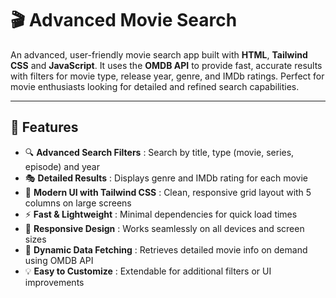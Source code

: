# 🎬 Advanced Movie Search

An advanced, user-friendly movie search app built with **HTML**, **Tailwind CSS** and **JavaScript**. It uses the **OMDB API** to provide fast, accurate results with filters for movie type, release year, genre, and IMDb ratings. Perfect for movie enthusiasts looking for detailed and refined search capabilities.

---

## 🚀 Features

- 🔍 **Advanced Search Filters** : Search by title, type (movie, series, episode) and year  
- 🎭 **Detailed Results** : Displays genre and IMDb rating for each movie  
- 🎨 **Modern UI with Tailwind CSS** : Clean, responsive grid layout with 5 columns on large screens  
- ⚡ **Fast & Lightweight** : Minimal dependencies for quick load times  
- 📱 **Responsive Design** : Works seamlessly on all devices and screen sizes  
- 🔄 **Dynamic Data Fetching** : Retrieves detailed movie info on demand using OMDB API  
- 💡 **Easy to Customize** : Extendable for additional filters or UI improvements  
